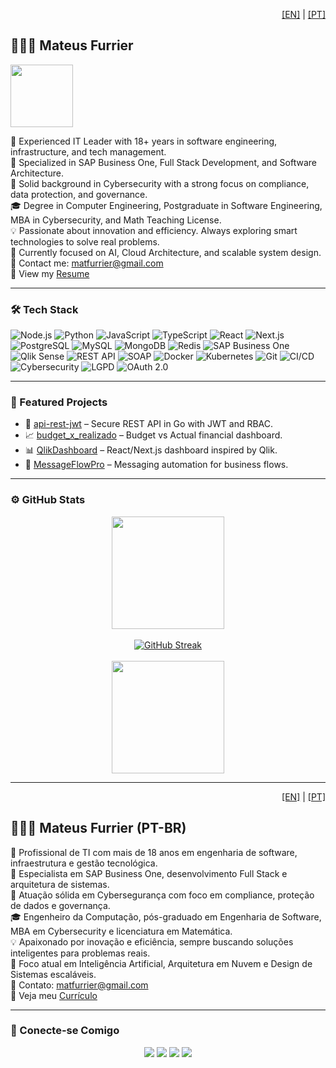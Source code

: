
<!-- Language Toggle -->
<p align="right">
  <a href="#english-version">[EN]</a> | <a href="#versão-em-português">[PT]</a>
</p>

<a name="english-version"></a>

## 👨🏻‍💻 Mateus Furrier

<img src="https://user-images.githubusercontent.com/73097560/115834477-dbab4500-a447-11eb-908a-139a6edaec5c.gif" width="100" />

👔 Experienced IT Leader with 18+ years in software engineering, infrastructure, and tech management.  
💼 Specialized in SAP Business One, Full Stack Development, and Software Architecture.  
🔐 Solid background in Cybersecurity with a strong focus on compliance, data protection, and governance.  
🎓 Degree in Computer Engineering, Postgraduate in Software Engineering, MBA in Cybersecurity, and Math Teaching License.  
💡 Passionate about innovation and efficiency. Always exploring smart technologies to solve real problems.  
🚀 Currently focused on AI, Cloud Architecture, and scalable system design.  
📧 Contact me: [matfurrier@gmail.com](mailto:matfurrier@gmail.com)  
📄 View my [Resume](https://drive.google.com/file/d/1XMLYnWJg3w2lEx5qCXynrPxRRZnCiYnc/view?usp=sharing)

---

### 🛠 Tech Stack

![Node.js](https://img.shields.io/badge/-Node.js-05122A?style=flat&logo=node.js)
![Python](https://img.shields.io/badge/-Python-05122A?style=flat&logo=python)
![JavaScript](https://img.shields.io/badge/-JavaScript-05122A?style=flat&logo=javascript)
![TypeScript](https://img.shields.io/badge/-TypeScript-05122A?style=flat&logo=typescript)
![React](https://img.shields.io/badge/-React-05122A?style=flat&logo=react)
![Next.js](https://img.shields.io/badge/-Next.js-05122A?style=flat&logo=next.js)
![PostgreSQL](https://img.shields.io/badge/-PostgreSQL-05122A?style=flat&logo=postgresql)
![MySQL](https://img.shields.io/badge/-MySQL-05122A?style=flat&logo=mysql)
![MongoDB](https://img.shields.io/badge/-MongoDB-05122A?style=flat&logo=mongodb)
![Redis](https://img.shields.io/badge/-Redis-05122A?style=flat&logo=redis)
![SAP Business One](https://img.shields.io/badge/-SAP%20Business%20One-05122A?style=flat&logo=sap)
![Qlik Sense](https://img.shields.io/badge/-Qlik%20Sense-05122A?style=flat&logo=qlik)
![REST API](https://img.shields.io/badge/-REST%20API-05122A?style=flat&logo=api)
![SOAP](https://img.shields.io/badge/-SOAP-05122A?style=flat&logo=soap)
![Docker](https://img.shields.io/badge/-Docker-05122A?style=flat&logo=docker)
![Kubernetes](https://img.shields.io/badge/-Kubernetes-05122A?style=flat&logo=kubernetes)
![Git](https://img.shields.io/badge/-Git-05122A?style=flat&logo=git)
![CI/CD](https://img.shields.io/badge/-CI%2FCD-05122A?style=flat&logo=githubactions)
![Cybersecurity](https://img.shields.io/badge/-Cybersecurity-05122A?style=flat&logo=datadog)
![LGPD](https://img.shields.io/badge/-LGPD-05122A?style=flat&logo=lock)
![OAuth 2.0](https://img.shields.io/badge/-OAuth%202.0-05122A?style=flat&logo=auth0)

---

### 📂 Featured Projects

- 🚀 [api-rest-jwt](https://github.com/matfurrier/api-rest-jwt) – Secure REST API in Go with JWT and RBAC.
- 📈 [budget_x_realizado](https://github.com/matfurrier/budget_x_realizado) – Budget vs Actual financial dashboard.
- 📊 [QlikDashboard](https://github.com/matfurrier/QlikDashboard) – React/Next.js dashboard inspired by Qlik.
- 🔄 [MessageFlowPro](https://github.com/matfurrier/MessageFlowPro) – Messaging automation for business flows.

---

### ⚙️ GitHub Stats

<p align="center">
  <img height="180em" src="https://github-readme-stats.vercel.app/api?username=matfurrier&show_icons=true&theme=algolia&include_all_commits=true&count_private=true"/>
  <br><br>
  <a href="https://git.io/streak-stats"><img src="https://github-readme-streak-stats-virid-beta.vercel.app?user=matfurrier&theme=dark" alt="GitHub Streak" /></a>
  <br><br>
  <img height="180em" src="https://matfurrierstats.vercel.app/api/top-langs/?username=matfurrier&layout=compact&langs_count=8&theme=algolia&cache_seconds=1800"/>
</p>

---

<a name="versão-em-português"></a>

<p align="right">
  <a href="#english-version">[EN]</a> | <a href="#versão-em-português">[PT]</a>
</p>

## 👨🏻‍💻 Mateus Furrier (PT-BR)

👔 Profissional de TI com mais de 18 anos em engenharia de software, infraestrutura e gestão tecnológica.  
💼 Especialista em SAP Business One, desenvolvimento Full Stack e arquitetura de sistemas.  
🔐 Atuação sólida em Cybersegurança com foco em compliance, proteção de dados e governança.  
🎓 Engenheiro da Computação, pós-graduado em Engenharia de Software, MBA em Cybersecurity e licenciatura em Matemática.  
💡 Apaixonado por inovação e eficiência, sempre buscando soluções inteligentes para problemas reais.  
🚀 Foco atual em Inteligência Artificial, Arquitetura em Nuvem e Design de Sistemas escaláveis.  
📧 Contato: [matfurrier@gmail.com](mailto:matfurrier@gmail.com)  
📄 Veja meu [Currículo](https://drive.google.com/file/d/1wwvteaaEP7LdShTgriLIe6Qur6vD3C4s/view?usp=sharing)

---

### 🤝 Conecte-se Comigo

<p align="center">
  <a href="https://www.furrierlabs.com.br"><img src="https://img.shields.io/badge/-FurrierLabs-3423A6?style=flat&logo=Google-Chrome&logoColor=white"/></a>
  <a href="https://linkedin.com/in/mateusfurrier"><img src="https://img.shields.io/badge/-Mateus%20Furrier-0077B5?style=flat&logo=Linkedin&logoColor=white"/></a>
  <a href="mailto:matfurrier@gmail.com"><img src="https://img.shields.io/badge/-matfurrier@gmail.com-D14836?style=flat&logo=Gmail&logoColor=white"/></a>
  <a href="https://instagram.com/matfurrier"><img src="https://img.shields.io/badge/-@matfurrier-E4405F?style=flat&logo=Instagram&logoColor=white"/></a>
</p>
